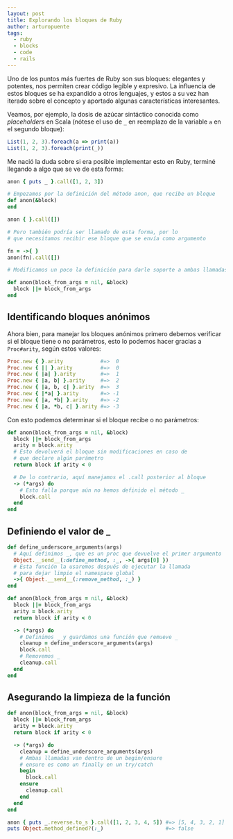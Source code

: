```yaml
---
layout: post
title: Explorando los bloques de Ruby
author: arturopuente
tags:
  - ruby
  - blocks
  - code
  - rails
---
```


Uno de los puntos más fuertes de Ruby son sus bloques: elegantes y potentes, nos permiten crear código legible y expresivo. La influencia de estos bloques se ha expandido a otros lenguajes, y estos a su vez han iterado sobre el concepto y aportado algunas características interesantes.

Veamos, por ejemplo, la dosis de azúcar sintáctico conocida como *placeholders* en Scala (nótese el uso de `_` en reemplazo de la variable `a` en el segundo bloque):

```javascript
List(1, 2, 3).foreach(a => print(a))
List(1, 2, 3).foreach(print(_))
```

Me nació la duda sobre si era posible implementar esto en Ruby, terminé llegando a algo que se ve de esta forma:

```ruby
anon { puts _ }.call([1, 2, 3])
```

```ruby
# Empezamos por la definición del método anon, que recibe un bloque
def anon(&block)
end

anon { }.call([])

# Pero también podría ser llamado de esta forma, por lo
# que necesitamos recibir ese bloque que se envía como argumento

fn = ->{ }
anon(fn).call([])

# Modificamos un poco la definición para darle soporte a ambas llamadas

def anon(block_from_args = nil, &block)
  block ||= block_from_args
end
```

## Identificando bloques anónimos

Ahora bien, para manejar los bloques anónimos primero debemos verificar si el bloque tiene o no parámetros, esto lo podemos hacer gracias a `Proc#arity`, según estos valores:

```ruby
Proc.new { }.arity            #=>  0
Proc.new { || }.arity         #=>  0
Proc.new { |a| }.arity        #=>  1
Proc.new { |a, b| }.arity     #=>  2
Proc.new { |a, b, c| }.arity  #=>  3
Proc.new { |*a| }.arity       #=> -1
Proc.new { |a, *b| }.arity    #=> -2
Proc.new { |a, *b, c| }.arity #=> -3
```

Con esto podemos determinar si el bloque recibe o no parámetros:

```ruby
def anon(block_from_args = nil, &block)
  block ||= block_from_args
  arity = block.arity
  # Esto devolverá el bloque sin modificaciones en caso de
  # que declare algún parámetro
  return block if arity < 0

  # De lo contrario, aquí manejamos el .call posterior al bloque
  -> (*args) do
    # Esto falla porque aún no hemos definido el método _
    block.call
  end
end
```

## Definiendo el valor de _

```ruby
def define_underscore_arguments(args)
  # Aquí definimos _, que es un proc que devuelve el primer argumento
  Object.__send__(:define_method, :_, ->{ args[0] })
  # Esta función la usaremos después de ejecutar la llamada
  # para dejar limpio el namespace global
  ->{ Object.__send__(:remove_method, :_) }
end

def anon(block_from_args = nil, &block)
  block ||= block_from_args
  arity = block.arity
  return block if arity < 0

  -> (*args) do
    # Definimos _ y guardamos una función que remueve _
    cleanup = define_underscore_arguments(args)
    block.call
    # Removemos _
    cleanup.call
  end
end
```

## Asegurando la limpieza de la función

```ruby
def anon(block_from_args = nil, &block)
  block ||= block_from_args
  arity = block.arity
  return block if arity < 0

  -> (*args) do
    cleanup = define_underscore_arguments(args)
    # Ambas llamadas van dentro de un begin/ensure
    # ensure es como un finally en un try/catch
    begin
      block.call
    ensure
      cleanup.call
    end
  end
end

anon { puts _.reverse.to_s }.call([1, 2, 3, 4, 5]) #=> [5, 4, 3, 2, 1]
puts Object.method_defined?(:_)                    #=> false
```
